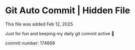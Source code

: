 # Git Auto Commit | Hidden File

This file was added Feb 12, 2025

Just for fun and keeping my daily git commit active 🤪

commit number: 174669
